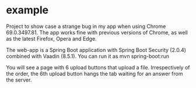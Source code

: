 example
==============

Project to show case a strange bug in my app when using Chrome 69.0.3497.81. The app works fine with previous versions of Chrome, as well as the latest Firefox, Opera and Edge.

The web-app is a Spring Boot application with Spring Boot Security (2.0.4) combined with Vaadin (8.5.1).
You can run it as mvn spring-boot:run

You will see a page with 6 upload buttons that upload a file. Irrespectively of the order, the 6th upload button hangs the tab waiting for an answer from the server. 
